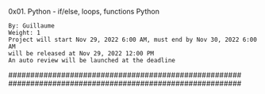 0x01. Python - if/else, loops, functions
Python

    By: Guillaume
    Weight: 1
    Project will start Nov 29, 2022 6:00 AM, must end by Nov 30, 2022 6:00 AM
    will be released at Nov 29, 2022 12:00 PM
    An auto review will be launched at the deadline

#####################################################
#####################################################
